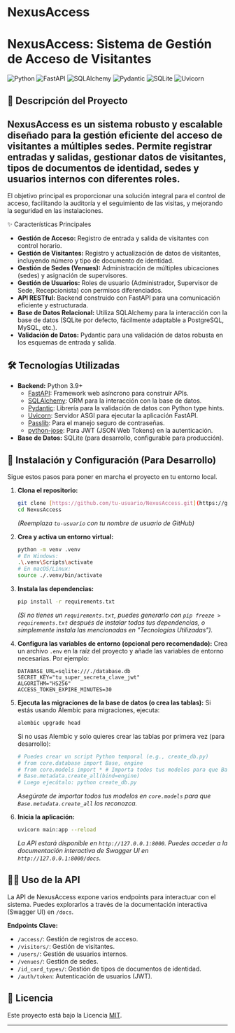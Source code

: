 # NexusAccess
# NexusAccess: Sistema de Gestión de Acceso de Visitantes

![Python](https://img.shields.io/badge/Python-3.9%2B-blue.svg)
![FastAPI](https://img.shields.io/badge/FastAPI-0.100%2B-009688.svg)
![SQLAlchemy](https://img.shields.io/badge/SQLAlchemy-2.0%2B-orange.svg)
![Pydantic](https://img.shields.io/badge/Pydantic-2.0%2B-brightgreen.svg)
![SQLite](https://img.shields.io/badge/Database-SQLite-lightgrey.svg)
![Uvicorn](https://img.shields.io/badge/Server-Uvicorn-blueviolet.svg)

## 🚀 Descripción del Proyecto

## NexusAccess es un sistema robusto y escalable diseñado para la gestión eficiente del acceso de visitantes a múltiples sedes. Permite registrar entradas y salidas, gestionar datos de visitantes, tipos de documentos de identidad, sedes y usuarios internos con diferentes roles.

El objetivo principal es proporcionar una solución integral para el control de acceso, facilitando la auditoría y el seguimiento de las visitas, y mejorando la seguridad en las instalaciones.

 ✨ Características Principales

* **Gestión de Acceso:** Registro de entrada y salida de visitantes con control horario.
* **Gestión de Visitantes:** Registro y actualización de datos de visitantes, incluyendo número y tipo de documento de identidad.
* **Gestión de Sedes (Venues):** Administración de múltiples ubicaciones (sedes) y asignación de supervisores.
* **Gestión de Usuarios:** Roles de usuario (Administrador, Supervisor de Sede, Recepcionista) con permisos diferenciados.
* **API RESTful:** Backend construido con FastAPI para una comunicación eficiente y estructurada.
* **Base de Datos Relacional:** Utiliza SQLAlchemy para la interacción con la base de datos (SQLite por defecto, fácilmente adaptable a PostgreSQL, MySQL, etc.).
* **Validación de Datos:** Pydantic para una validación de datos robusta en los esquemas de entrada y salida.

## 🛠️ Tecnologías Utilizadas

* **Backend:** Python 3.9+
    * [FastAPI](https://fastapi.tiangolo.com/): Framework web asíncrono para construir APIs.
    * [SQLAlchemy](https://www.sqlalchemy.org/): ORM para la interacción con la base de datos.
    * [Pydantic](https://docs.pydantic.dev/): Librería para la validación de datos con Python type hints.
    * [Uvicorn](https://www.uvicorn.org/): Servidor ASGI para ejecutar la aplicación FastAPI.
    * [Passlib](https://passlib.readthedocs.io/): Para el manejo seguro de contraseñas.
    * [python-jose](https://python-jose.readthedocs.io/): Para JWT (JSON Web Tokens) en la autenticación.
* **Base de Datos:** SQLite (para desarrollo, configurable para producción).

## 🚀 Instalación y Configuración (Para Desarrollo)

Sigue estos pasos para poner en marcha el proyecto en tu entorno local.

1.  **Clona el repositorio:**
    ```bash
    git clone [https://github.com/tu-usuario/NexusAccess.git](https://github.com/tu-usuario/NexusAccess.git)
    cd NexusAccess
    ```
    *(Reemplaza `tu-usuario` con tu nombre de usuario de GitHub)*

2.  **Crea y activa un entorno virtual:**
    ```bash
    python -m venv .venv
    # En Windows:
    .\.venv\Scripts\activate
    # En macOS/Linux:
    source ./.venv/bin/activate
    ```

3.  **Instala las dependencias:**
    ```bash
    pip install -r requirements.txt
    ```
    *(Si no tienes un `requirements.txt`, puedes generarlo con `pip freeze > requirements.txt` después de instalar todas tus dependencias, o simplemente instala las mencionadas en "Tecnologías Utilizadas").*

4.  **Configura las variables de entorno (opcional pero recomendado):**
    Crea un archivo `.env` en la raíz del proyecto y añade las variables de entorno necesarias. Por ejemplo:
    ```
    DATABASE_URL=sqlite:///./database.db
    SECRET_KEY="tu_super_secreta_clave_jwt"
    ALGORITHM="HS256"
    ACCESS_TOKEN_EXPIRE_MINUTES=30
    ```

5.  **Ejecuta las migraciones de la base de datos (o crea las tablas):**
    Si estás usando Alembic para migraciones, ejecuta:
    ```bash
    alembic upgrade head
    ```
    Si no usas Alembic y solo quieres crear las tablas por primera vez (para desarrollo):
    ```python
    # Puedes crear un script Python temporal (e.g., create_db.py)
    # from core.database import Base, engine
    # from core.models import * # Importa todos tus modelos para que Base los detecte
    # Base.metadata.create_all(bind=engine)
    # Luego ejecútalo: python create_db.py
    ```
    *Asegúrate de importar todos tus modelos en `core.models` para que `Base.metadata.create_all` los reconozca.*

6.  **Inicia la aplicación:**
    ```bash
    uvicorn main:app --reload
    ```
    *La API estará disponible en `http://127.0.0.1:8000`.*
    *Puedes acceder a la documentación interactiva de Swagger UI en `http://127.0.0.1:8000/docs`.*

## 🧑‍💻 Uso de la API

La API de NexusAccess expone varios endpoints para interactuar con el sistema. Puedes explorarlos a través de la documentación interactiva (Swagger UI) en `/docs`.

**Endpoints Clave:**
* `/access/`: Gestión de registros de acceso.
* `/visitors/`: Gestión de visitantes.
* `/users/`: Gestión de usuarios internos.
* `/venues/`: Gestión de sedes.
* `/id_card_types/`: Gestión de tipos de documentos de identidad.
* `/auth/token`: Autenticación de usuarios (JWT).

## 📄 Licencia

Este proyecto está bajo la Licencia [MIT](LICENSE).

---
